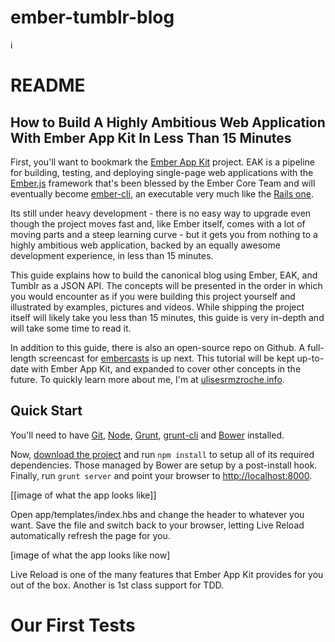 ember-tumblr-blog
=================

i
# README

## How to Build A Highly Ambitious Web Application With Ember App Kit In Less Than 15 Minutes

First, you'll want to bookmark the [Ember App Kit](https://github.com/stefanpenner/ember-app-kit)
project. EAK is a pipeline for building, testing, and deploying single-page web applications
with the [Ember.js](http://ember.js.com) framework that's been blessed
by the Ember Core Team and will eventually become
[ember-cli](http://github.com/stefanpenner/ember-cli), an executable
very much like the [Rails one](http://rubyonrails.org). 

Its still under heavy development - there is no easy way to upgrade
even though the project moves fast and, like Ember itself, comes with a lot of moving parts
and a steep learning curve - but it gets you from nothing to a highly
ambitious web application, backed by an equally awesome development
experience, in less than 15 minutes.

This guide explains how to build the canonical blog using Ember, EAK,
and Tumblr as a JSON API. The concepts will be presented in
the order in which you would encounter as if you were building this
project yourself and illustrated by examples, pictures and videos.
While shipping the project itself will likely take you less than 15 minutes,
this guide is very in-depth and will take some time to read it.

In addition to this guide, there is also an open-source repo on
Github. A full-length screencast for [embercasts](http://embercasts.com) is up next. This tutorial
will be kept up-to-date with Ember App Kit, and expanded to cover other
concepts in the future. To quickly learn more about me, I'm at [ulisesrmzroche.info](http://ulisesrmzroche.info).

## Quick Start

You'll need to have [Git](http://git-scm.com/),
[Node](http://nodejs.org/), [Grunt](http://gruntjs.com/),
[grunt-cli](https://github.com/gruntjs/grunt-cli) and
[Bower](http://bower.io/) installed.

Now, [download the
project](https://github.com/stefanpenner/ember-app-kit/archive/master.zip)
and run `npm install` to setup all of its required dependencies. Those
managed by Bower are setup by a post-install hook. Finally,
run `grunt server` and point your browser to [http://localhost:8000](http://localhost:8000).

[[image of what the app looks like]]

Open app/templates/index.hbs and change the header to whatever you want. Save
the file and switch back to your browser, letting Live Reload automatically
refresh the page for you.

[image of what the app looks like now]

Live Reload is one of the many features that Ember App Kit provides for
you out of the box. Another is 1st class support for TDD.

# Our First Tests
